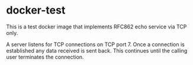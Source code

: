 docker-test
===========

This is a test docker image that implements RFC862 echo service via TCP only.

A server listens for TCP connections on TCP port 7.  Once a connection is established any data received is sent back.  This continues until the calling user terminates the connection.
